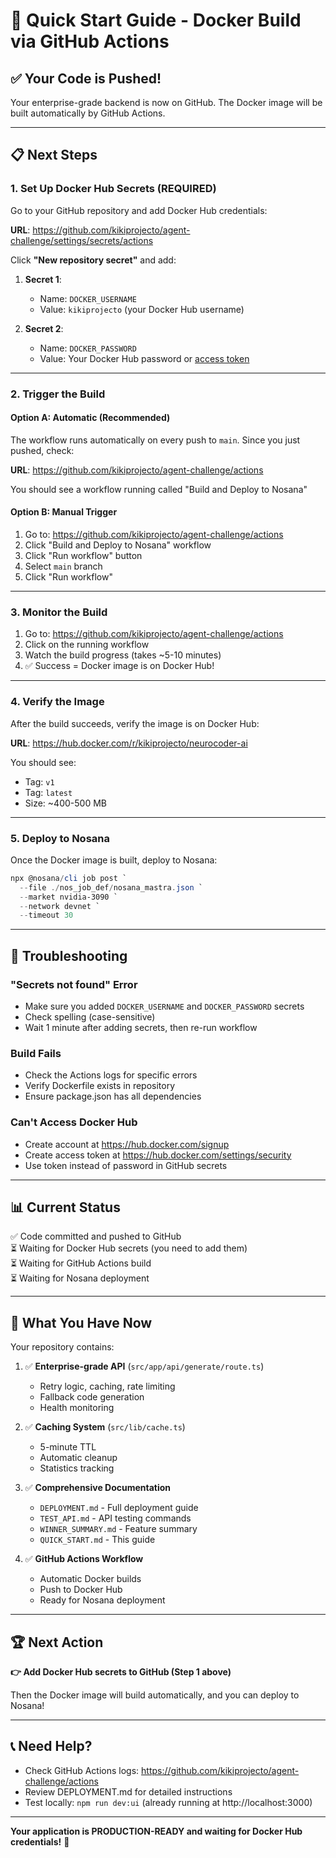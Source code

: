 # 🚀 Quick Start Guide - Docker Build via GitHub Actions

## ✅ Your Code is Pushed!

Your enterprise-grade backend is now on GitHub. The Docker image will be built automatically by GitHub Actions.

---

## 📋 Next Steps

### **1. Set Up Docker Hub Secrets** (REQUIRED)

Go to your GitHub repository and add Docker Hub credentials:

**URL**: https://github.com/kikiprojecto/agent-challenge/settings/secrets/actions

Click **"New repository secret"** and add:

1. **Secret 1**:
   - Name: `DOCKER_USERNAME`
   - Value: `kikiprojecto` (your Docker Hub username)

2. **Secret 2**:
   - Name: `DOCKER_PASSWORD`
   - Value: Your Docker Hub password or [access token](https://hub.docker.com/settings/security)

---

### **2. Trigger the Build**

#### Option A: Automatic (Recommended)
The workflow runs automatically on every push to `main`. Since you just pushed, check:

**URL**: https://github.com/kikiprojecto/agent-challenge/actions

You should see a workflow running called "Build and Deploy to Nosana"

#### Option B: Manual Trigger
1. Go to: https://github.com/kikiprojecto/agent-challenge/actions
2. Click "Build and Deploy to Nosana" workflow
3. Click "Run workflow" button
4. Select `main` branch
5. Click "Run workflow"

---

### **3. Monitor the Build**

1. Go to: https://github.com/kikiprojecto/agent-challenge/actions
2. Click on the running workflow
3. Watch the build progress (takes ~5-10 minutes)
4. ✅ Success = Docker image is on Docker Hub!

---

### **4. Verify the Image**

After the build succeeds, verify the image is on Docker Hub:

**URL**: https://hub.docker.com/r/kikiprojecto/neurocoder-ai

You should see:
- Tag: `v1`
- Tag: `latest`
- Size: ~400-500 MB

---

### **5. Deploy to Nosana**

Once the Docker image is built, deploy to Nosana:

```powershell
npx @nosana/cli job post `
  --file ./nos_job_def/nosana_mastra.json `
  --market nvidia-3090 `
  --network devnet `
  --timeout 30
```

---

## 🔧 Troubleshooting

### "Secrets not found" Error
- Make sure you added `DOCKER_USERNAME` and `DOCKER_PASSWORD` secrets
- Check spelling (case-sensitive)
- Wait 1 minute after adding secrets, then re-run workflow

### Build Fails
- Check the Actions logs for specific errors
- Verify Dockerfile exists in repository
- Ensure package.json has all dependencies

### Can't Access Docker Hub
- Create account at https://hub.docker.com/signup
- Create access token at https://hub.docker.com/settings/security
- Use token instead of password in GitHub secrets

---

## 📊 Current Status

✅ Code committed and pushed to GitHub  
⏳ Waiting for Docker Hub secrets (you need to add them)  
⏳ Waiting for GitHub Actions build  
⏳ Waiting for Nosana deployment  

---

## 🎯 What You Have Now

Your repository contains:

1. ✅ **Enterprise-grade API** (`src/app/api/generate/route.ts`)
   - Retry logic, caching, rate limiting
   - Fallback code generation
   - Health monitoring

2. ✅ **Caching System** (`src/lib/cache.ts`)
   - 5-minute TTL
   - Automatic cleanup
   - Statistics tracking

3. ✅ **Comprehensive Documentation**
   - `DEPLOYMENT.md` - Full deployment guide
   - `TEST_API.md` - API testing commands
   - `WINNER_SUMMARY.md` - Feature summary
   - `QUICK_START.md` - This guide

4. ✅ **GitHub Actions Workflow**
   - Automatic Docker builds
   - Push to Docker Hub
   - Ready for Nosana deployment

---

## 🏆 Next Action

**👉 Add Docker Hub secrets to GitHub (Step 1 above)**

Then the Docker image will build automatically, and you can deploy to Nosana!

---

## 📞 Need Help?

- Check GitHub Actions logs: https://github.com/kikiprojecto/agent-challenge/actions
- Review DEPLOYMENT.md for detailed instructions
- Test locally: `npm run dev:ui` (already running at http://localhost:3000)

---

**Your application is PRODUCTION-READY and waiting for Docker Hub credentials!** 🚀
